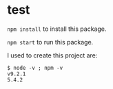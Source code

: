 # test


`npm install` to install this package.

`npm start` to run this package.

I used to create this project are:
```
$ node -v ; npm -v
v9.2.1
5.4.2
```


